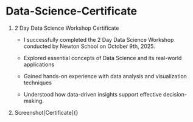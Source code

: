 # Data-Science-Certificate

1. 2 Day Data Science Workshop Certificate
   - I successfully completed the 2 Day Data Science Workshop conducted by Newton School on October 9th, 2025.

   - Explored essential concepts of Data Science and its real-world applications
   - Gained hands-on experience with data analysis and visualization techniques
   - Understood how data-driven insights support effective decision-making.

2. Screenshot[Certificate]{} 
